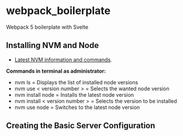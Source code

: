# webpack_boilerplate
Webpack 5 boilerplate with Svelte

## Installing NVM and Node

- [Latest NVM information and commands](https://github.com/coreybutler/nvm-windows#installation--upgrades).

**Commands in terminal as administrator:**

- nvm ls = Displays the list of installed node versions
- nvm use < version number > = Selects the wanted node version
- nvm install node = Installs the latest node version
- nvm install < version number > = Selects the version to be installed
- nvm use node = Switches to the latest node version

## Creating the Basic Server Configuration
